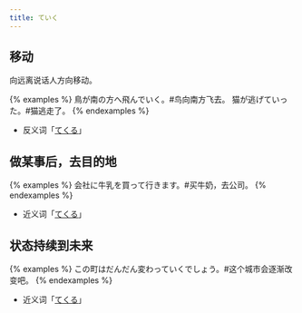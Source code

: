 ```yaml
---
title: ていく
---
```


## 移动

向远离说话人方向移动。

{% examples %}
鳥が南の方へ飛んでいく。#鸟向南方飞去。
猫が逃げていった。#猫逃走了。
{% endexamples %}

- 反义词「[てくる](../tekuru#移动)」

## 做某事后，去目的地

{% examples %}
会社に牛乳を買って行きます。#买牛奶，去公司。
{% endexamples %}

- 近义词「[てくる](../tekuru#做某事后，返回原地)」

## 状态持续到未来

{% examples %}
この町はだんだん変わっていくでしょう。#这个城市会逐渐改变吧。
{% endexamples %}

- 近义词「[てくる](../tekuru#状态持续到现在)」
